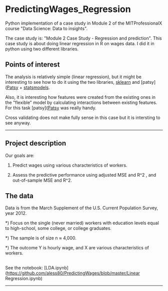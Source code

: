 # PredictingWages_Regression

Python implementation of a case study in Module 2 of the MITProfessionalX course "Data Science: Data to insights". 

The case study is: "Module 2 Case Study - Regression and prediction". This case study is about doing linear regression in R on wages data. I did it in python using two different libraries. 

## Points of interest
The analysis is relatively simple (linear regression), but it might be interesting to see how to do it using the two libraries, [sklearn](http://scikit-learn.org/stable/modules/generated/sklearn.linear_model.LinearRegression.html) and [patsy]([Patsy](https://patsy.readthedocs.io/en/latest/#) + [statsmodels](http://www.statsmodels.org/stable/index.html#). 

Also, it is interesting how features were created from the existing ones in the "flexible" model by calculating interactions between existing features. For this task [patsy]([Patsy](https://patsy.readthedocs.io/en/latest/#) was really handy.

Cross validating does not make fully sense in this case but it is intersting to see anyway.

---

## Project description

Our goals are:

1) Predict wages using various characteristics of workers. 

2) Assess the predictive performance using adjusted MSE and R^2 , and out-of-sample MSE and R^2.

## The data

Data is from the March Supplement of the U.S. Current Population Survey, year 2012.

*) Focus on the single (never married) workers with education levels equal to high-school, some college, or college graduates.

*) The sample is of size n ≈ 4,000.

*) The outcome Y is hourly wage, and X are various characteristics of workers.

## 
See the notebook: [LDA.ipynb](https://github.com/aless80/PredictingWages/blob/master/Linear Regression.ipynb)

---
